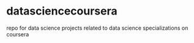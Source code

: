 # datasciencecoursera

repo for data science projects related to data science specializations on coursera
